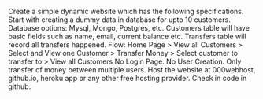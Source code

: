 Create a simple dynamic website which has the following specifications.
Start with creating a dummy data in database for upto 10 customers. Database options: Mysql, Mongo, Postgres, etc. Customers table will have basic fields such as name, email, current balance etc. Transfers table will record all transfers happened.
Flow: Home Page > View all Customers > Select and View one Customer > Transfer Money > Select customer to transfer to > View all Customers
No Login Page. No User Creation. Only transfer of money between multiple users.
Host the website at 000webhost, github.io, heroku app or any other free hosting provider. Check in code in github.
